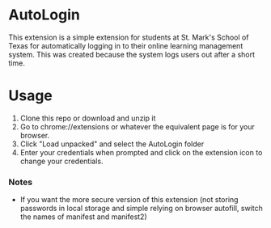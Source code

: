 # AutoLogin
This extension is a simple extension for students at St. Mark's School of Texas for automatically logging in to their online learning management system. This was created because the system logs users out after a short time. 

# Usage
1. Clone this repo or download and unzip it
2. Go to chrome://extensions or whatever the equivalent page is for your browser.
3. Click "Load unpacked" and select the AutoLogin folder
4. Enter your credentials when prompted and click on the extension icon to change your credentials.
### Notes
- If you want the more secure version of this extension (not storing passwords in local storage and simple relying on browser autofill, switch the names of manifest and manifest2)
